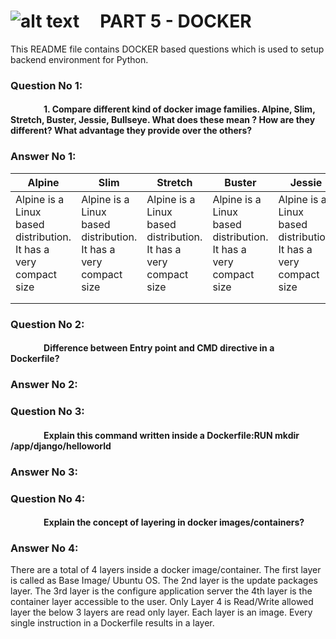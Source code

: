 # ![alt text](https://carteblanche.tech/static/static/website/images/general/logo.svg "Logo Title")  &nbsp; &nbsp;  PART 5 - DOCKER

This README file contains DOCKER based questions which is used to setup backend environment for Python.

### Question No 1:
#### &nbsp; &nbsp; &nbsp; &nbsp; &nbsp; &nbsp; &nbsp; &nbsp; 1. Compare different kind of docker image families. Alpine, Slim, Stretch, Buster, Jessie, Bullseye. What does these mean ? How are they different? What advantage they provide over the others?

### Answer No 1:
| Alpine                                                             | Slim                                                             | Stretch                                                          | Buster                                                           | Jessie                                                           | Bullseye                                                         |
|--------------------------------------------------------------------|------------------------------------------------------------------|------------------------------------------------------------------|------------------------------------------------------------------|------------------------------------------------------------------|------------------------------------------------------------------|
| Alpine is a Linux based distribution. It has a very compact size   | Alpine is a Linux based distribution. It has a very compact size | Alpine is a Linux based distribution. It has a very compact size | Alpine is a Linux based distribution. It has a very compact size | Alpine is a Linux based distribution. It has a very compact size | Alpine is a Linux based distribution. It has a very compact size |
|                                                                    |                                                                  |                                                                  |                                                                  |                                                                  |                                                                  |
|                                                                    |                                                                  |                                                                  |                                                                  |                                                                  |                                                                  |

### Question No 2:
#### &nbsp; &nbsp; &nbsp; &nbsp; &nbsp; &nbsp; &nbsp; &nbsp; Difference between Entry point and CMD directive in a Dockerfile?


### Answer No 2:

### Question No 3:
#### &nbsp; &nbsp; &nbsp; &nbsp; &nbsp; &nbsp; &nbsp; &nbsp; Explain this command written inside a Dockerfile:RUN mkdir /app/django/helloworld

### Answer No 3:


### Question No 4:
#### &nbsp; &nbsp; &nbsp; &nbsp; &nbsp; &nbsp; &nbsp; &nbsp; Explain the concept of layering in docker images/containers?

### Answer No 4:

There are a total of 4 layers inside a docker image/container. The first layer is called as Base Image/ Ubuntu OS. The 2nd layer is the update packages layer. The 3rd layer is the configure application server the 4th layer is the container layer accessible to the user. Only Layer 4 is Read/Write allowed layer the below 3 layers are read only layer. Each layer is an image. Every single instruction in a Dockerfile results in a layer. 
